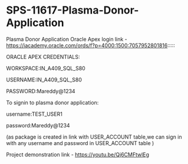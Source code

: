 # SPS-11617-Plasma-Donor-Application
Plasma Donor Application
Oracle Apex login link -https://iacademy.oracle.com/ords/f?p=4000:1500:7057952801816:::::

ORACLE APEX CREDENTIALS: 

WORKSPACE:IN_A409_SQL_S80

USERNAME:IN_A409_SQL_S80

PASSWORD:Mareddy@1234


To signin to plasma donor application: 

username:TEST_USER1 

password:Mareddy@1234 

(as package is created in link with USER_ACCOUNT table,we can sign in with any username and password in USER_ACCOUNT table )

Project demonstration link - https://youtu.be/Qj6CMFtwlEg
